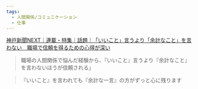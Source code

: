 ```yaml
---
tags:
  - 人間関係/コミュニケーション
  - 仕事
---
```

[神戸新聞NEXT｜連載・特集｜話題｜「いいこと」言うより「余計なこと」を言わない　職場で信頼を得るための心得が深い](https://www.kobe-np.co.jp/rentoku/omoshiro/202206/0015382332.shtml)

>職場の人間関係で悩んだ経験から、『いいこと』言うより『余計なこと』を言わないほうが信頼される」

>『いいこと』を言われても『余計な一言』の方がずっと心に残ります

